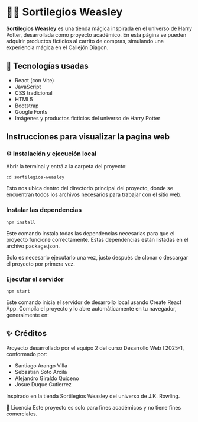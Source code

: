# 🧙‍♂️ Sortilegios Weasley

**Sortilegios Weasley** es una tienda mágica inspirada en el universo de Harry Potter, desarrollada como proyecto académico. En esta página se pueden adquirir productos ficticios al carrito de compras, simulando una experiencia mágica en el Callejón Diagon.

## 🚀 Tecnologías usadas

- React (con Vite)
- JavaScript
- CSS tradicional
- HTML5
- Bootstrap
- Google Fonts 
- Imágenes y productos ficticios del universo de Harry Potter

## Instrucciones para visualizar la pagina web

### ⚙️ Instalación y ejecución local
Abrir la terminal y entrá a la carpeta del proyecto:

```
cd sortilegios-weasley
```

Esto nos ubica dentro del directorio principal del proyecto, donde se encuentran todos los archivos necesarios para trabajar con el sitio web.

### Instalar las dependencias
```
npm install
```
Este comando instala todas las dependencias necesarias para que el proyecto funcione correctamente.
Estas dependencias están listadas en el archivo package.json.

Solo es necesario ejecutarlo una vez, justo después de clonar o descargar el proyecto por primera vez.

### Ejecutar el servidor  

```
npm start
```
Este comando inicia el servidor de desarrollo local usando Create React App.
Compila el proyecto y lo abre automáticamente en tu navegador, generalmente en:



## ✨ Créditos
Proyecto desarrollado por el equipo 2 del curso Desarrollo Web I 2025-1, conformado por:

- Santiago Arango Villa
- Sebastian Soto Arcila
- Alejandro Giraldo Quiceno
- Josue Duque Gutierrez

Inspirado en la tienda Sortilegios Weasley del universo de J.K. Rowling.

📜 Licencia
Este proyecto es solo para fines académicos y no tiene fines comerciales.

